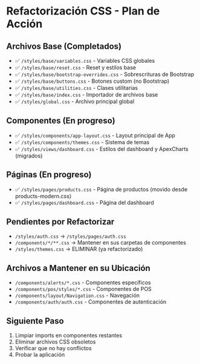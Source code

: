 # Refactorización CSS - Plan de Acción

## Archivos Base (Completados)
- ✅ `/styles/base/variables.css` - Variables CSS globales
- ✅ `/styles/base/reset.css` - Reset y estilos base
- ✅ `/styles/base/bootstrap-overrides.css` - Sobrescrituras de Bootstrap
- ✅ `/styles/base/buttons.css` - Botones custom (no Bootstrap)
- ✅ `/styles/base/utilities.css` - Clases utilitarias
- ✅ `/styles/base/index.css` - Importador de archivos base
- ✅ `/styles/global.css` - Archivo principal global

## Componentes (En progreso)
- ✅ `/styles/components/app-layout.css` - Layout principal de App
- ✅ `/styles/components/themes.css` - Sistema de temas
- ✅ `/styles/views/dashboard.css` - Estilos del dashboard y ApexCharts (migrados)

## Páginas (En progreso)
- ✅ `/styles/pages/products.css` - Página de productos (movido desde products-modern.css)
- ✅ `/styles/pages/dashboard.css` - Página del dashboard

## Pendientes por Refactorizar
- `/styles/auth.css` → `/styles/pages/auth.css`
- `/components/*/**.css` → Mantener en sus carpetas de componentes
- `/styles/themes.css` → ELIMINAR (ya refactorizado)

## Archivos a Mantener en su Ubicación
- `/components/alerts/*.css` - Componentes específicos
- `/components/pos/styles/*.css` - Componentes de POS
- `/components/layout/Navigation.css` - Navegación
- `/components/auth/auth.css` - Componentes de autenticación

## Siguiente Paso
1. Limpiar imports en componentes restantes
2. Eliminar archivos CSS obsoletos
3. Verificar que no hay conflictos
4. Probar la aplicación
